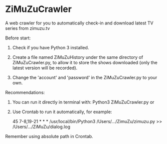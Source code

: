 # ZiMuZuCrawler
A web crawler for you to automatically check-in and download latest TV series from zimuzu.tv

Before start:

1. Check if you have Python 3 installed. 

2. Create a file named ZiMuZuHistory under the same directory of ZiMuZuCrawler.py, to allow it to store the shows downloaded (only the latest version will be recorded).

3. Change the 'account' and 'password' in the ZiMuZuCrawler.py to your own.


Recommendations:

1. You can run it directly in terminal with: Python3 ZiMuZuCrawler.py or

2. Use Crontab to run it automatically, for example:

	  45 7-8,19-21 * * * /usr/local/bin/Python3 /Users/.../ZimuZu/zimuzu.py >> /Users/.../ZiMuZu/dialog.log
	
Remember using absolute path in Crontab.


